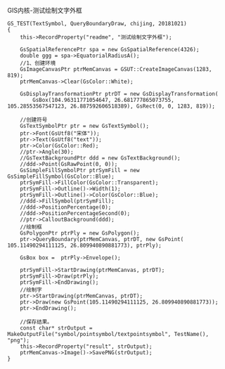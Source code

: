 GIS内核-测试绘制文字外框

	GS_TEST(TextSymbol, QueryBoundaryDraw, chijing, 20181021)
	{
		this->RecordProperty("readme", "测试绘制文字外框");
	
		GsSpatialReferencePtr spa = new GsSpatialReference(4326);
		double ggg = spa->EquatorialRadiusA();
		//1、创建环境
		GsImageCanvasPtr ptrMemCanvas = GSUT::CreateImageCanvas(1283, 819);
		ptrMemCanvas->Clear(GsColor::White);
	
		GsDisplayTransformationPtr ptrDT = new GsDisplayTransformation(
			GsBox(104.96311771054647, 26.681777865073755, 105.28553567547123, 26.887592606518389), GsRect(0, 0, 1283, 819));
	
		//创建符号
		GsTextSymbolPtr ptr = new GsTextSymbol();
		ptr->Font(GsUtf8("宋体"));
		ptr->Text(GsUtf8("text"));
		ptr->Color(GsColor::Red);
		//ptr->Angle(30);
		//GsTextBackgroundPtr ddd = new GsTextBackground();
		//ddd->Point(GsRawPoint(0, 0));
		GsSimpleFillSymbolPtr ptrSymFill = new GsSimpleFillSymbol(GsColor::Blue);
		ptrSymFill->FillColor(GsColor::Transparent);
		ptrSymFill->Outline()->Width(1);
		ptrSymFill->Outline()->Color(GsColor::Blue);
		//ddd->FillSymbol(ptrSymFill);
		//ddd->PositionPercentage(0);
		//ddd->PositionPercentageSecond(0);
		//ptr->CalloutBackground(ddd);
		//绘制框
		GsPolygonPtr ptrPly = new GsPolygon();
		ptr->QueryBoundary(ptrMemCanvas, ptrDT, new GsPoint( 105.11490294111125, 26.809940890881773), ptrPly);
	
		GsBox box =  ptrPly->Envelope();
	
		ptrSymFill->StartDrawing(ptrMemCanvas, ptrDT);
		ptrSymFill->Draw(ptrPly);
		ptrSymFill->EndDrawing();
		//绘制字
		ptr->StartDrawing(ptrMemCanvas, ptrDT);
		ptr->Draw(new GsPoint(105.11490294111125, 26.809940890881773));
		ptr->EndDrawing();
	
		//保存结果。
		const char* strOutput = MakeOutputFile("symbol/pointsymbol/textpointsymbol", TestName(), "png");
		this->RecordProperty("result", strOutput);
		ptrMemCanvas->Image()->SavePNG(strOutput);
	}
